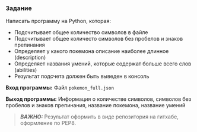 ### Задание
Написать программу на Python, которая:

* Подсчитывает общее количество символов в файле
* Подсчитывает общее количесто символов без пробелов и знаков препинания
* Определяет у какого покемона описание наиболее длинное (description)
* Определяет названия умений, которые содержат больше всего слов (abilities)
* Результат подсчета должен быть выведен в консоль

**Вход программы:**
Файл `pokemon_full.json`

**Выход программы:**
Информация о количестве символов, символов без пробелов и знаков препинания, название покемона, название умений

> **_ВАЖНО:_**
Результат оформить в виде репозитория на гитхабе, оформление по PEP8.


